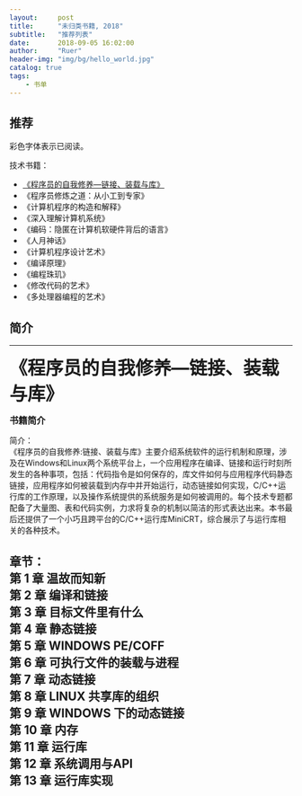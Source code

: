 ```yaml
---
layout:     post
title:      "未归类书籍, 2018"
subtitle:   "推荐列表"
date:       2018-09-05 16:02:00
author:     "Ruer"
header-img: "img/bg/hello_world.jpg"
catalog: true
tags:
    - 书单
---
```


## 推荐

彩色字体表示已阅读。

技术书籍：

* [《程序员的自我修养—链接、装载与库》](#《程序员的自我修养—链接、装载与库》)  
* 《程序员修炼之道：从小工到专家》  
* 《计算机程序的构造和解释》  
* 《深入理解计算机系统》  
* 《编码：隐匿在计算机软硬件背后的语言》  
* 《人月神话》  
* 《计算机程序设计艺术》  
* 《编译原理》  
* 《编程珠玑》  
* 《修改代码的艺术》  
* 《多处理器编程的艺术》  

## 简介

---

<span id="《程序员的自我修养—链接、装载与库》"><font size=6><b>《程序员的自我修养—链接、装载与库》</b></font></span>

<font size=3><b>书籍简介</b></font>

简介：  
《程序员的自我修养:链接、装载与库》主要介绍系统软件的运行机制和原理，涉及在Windows和Linux两个系统平台上，一个应用程序在编译、链接和运行时刻所发生的各种事项，包括：代码指令是如何保存的，库文件如何与应用程序代码静态链接，应用程序如何被装载到内存中并开始运行，动态链接如何实现，C/C++运行库的工作原理，以及操作系统提供的系统服务是如何被调用的。每个技术专题都配备了大量图、表和代码实例，力求将复杂的机制以简洁的形式表达出来。本书最后还提供了一个小巧且跨平台的C/C++运行库MiniCRT，综合展示了与运行库相关的各种技术。

章节：  
第 1 章 温故而知新  
第 2 章 编译和链接  
第 3 章 目标文件里有什么  
第 4 章 静态链接  
第 5 章 WINDOWS PE/COFF  
第 6 章 可执行文件的装载与进程  
第 7 章 动态链接  
第 8 章 LINUX 共享库的组织  
第 9 章 WINDOWS 下的动态链接  
第 10 章 内存  
第 11 章 运行库  
第 12 章 系统调用与API  
第 13 章 运行库实现  
---